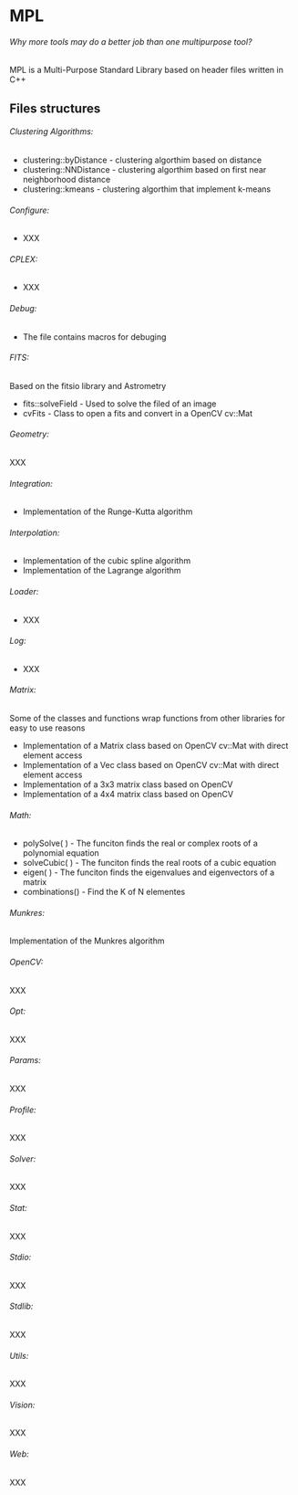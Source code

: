 # MPL
###### Why more tools may do a better job than one multipurpose tool?

MPL is a Multi-Purpose Standard Library based on header files written in C++

## Files structures

###### Clustering Algorithms:
* clustering::byDistance - clustering algorthim based on distance
* clustering::NNDistance - clustering algorthim based on first near neighborhood distance
* clustering::kmeans - clustering algorthim that implement k-means


###### Configure:

* XXX

###### CPLEX:

* XXX

###### Debug:

* The file contains macros for debuging


###### FITS:

Based on the fitsio library and Astrometry

* fits::solveField - Used to solve the filed of an image
* cvFits - Class to open a fits and convert in a  OpenCV cv::Mat


###### Geometry:

XXX

###### Integration:

* Implementation of the Runge-Kutta algorithm

###### Interpolation:

* Implementation of the cubic spline algorithm
* Implementation of the Lagrange algorithm

###### Loader:

* XXX

###### Log:

* XXX

###### Matrix:

Some of the classes and functions wrap functions from other libraries for easy to use reasons

* Implementation of a Matrix class based on OpenCV cv::Mat with direct element access
* Implementation of a Vec class based on OpenCV cv::Mat with direct element access
* Implementation of a 3x3 matrix class based on OpenCV
* Implementation of a 4x4 matrix class based on OpenCV

###### Math:

* polySolve( ) - The funciton finds the real or complex roots of a polynomial equation
* solveCubic( ) - The funciton finds the real roots of a cubic equation
* eigen( ) - The funciton finds the eigenvalues and eigenvectors of a matrix 
* combinations() - Find the K of N elementes

###### Munkres:

Implementation of the Munkres algorithm

###### OpenCV:

XXX


###### Opt:

XXX

###### Params:

XXX

###### Profile:

XXX

###### Solver:

XXX

###### Stat:

XXX

###### Stdio:

XXX

###### Stdlib:

XXX

###### Utils:

XXX


###### Vision:

XXX

###### Web:

XXX
